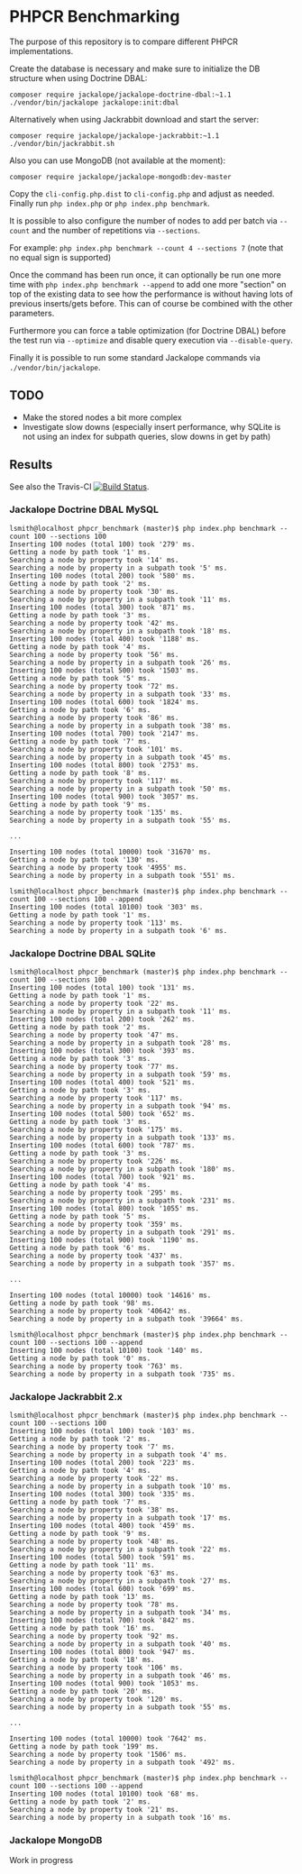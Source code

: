 # PHPCR Benchmarking

The purpose of this repository is to compare different PHPCR implementations.

Create the database is necessary and make sure to initialize the DB structure when using Doctrine DBAL:
```
composer require jackalope/jackalope-doctrine-dbal:~1.1
./vendor/bin/jackalope jackalope:init:dbal
```

Alternatively when using Jackrabbit download and start the server:
```
composer require jackalope/jackalope-jackrabbit:~1.1
./vendor/bin/jackrabbit.sh
```

Also you can use MongoDB (not available at the moment):
```
composer require jackalope/jackalope-mongodb:dev-master
```

Copy the ``cli-config.php.dist`` to ``cli-config.php`` and adjust as needed.
Finally run ``php index.php`` or ``php index.php benchmark``.

It is possible to also configure the number of nodes to add per batch via ``--count`` and the number of
repetitions via ``--sections``.

For example: ``php index.php benchmark --count 4 --sections 7`` (note that no equal sign is supported)

Once the command has been run once, it can optionally be run one more time with ``php index.php benchmark --append``
to add one more "section" on top of the existing data to see how the performance is without having lots of previous
inserts/gets before. This can of course be combined with the other parameters.

Furthermore you can force a table optimization (for Doctrine DBAL) before the test run via ``--optimize`` and
disable query execution via ``--disable-query``.

Finally it is possible to run some standard Jackalope commands via ``./vendor/bin/jackalope``.

## TODO

* Make the stored nodes a bit more complex
* Investigate slow downs (especially insert performance, why SQLite is not using an index for subpath queries, slow downs in get by path)

## Results

See also the Travis-CI [![Build Status](https://travis-ci.org/lsmith77/phpcr_benchmark.svg?branch=master)](https://travis-ci.org/lsmith77/phpcr_benchmark).

### Jackalope Doctrine DBAL MySQL

```
lsmith@localhost phpcr_benchmark (master)$ php index.php benchmark --count 100 --sections 100
Inserting 100 nodes (total 100) took '279' ms.
Getting a node by path took '1' ms.
Searching a node by property took '14' ms.
Searching a node by property in a subpath took '5' ms.
Inserting 100 nodes (total 200) took '580' ms.
Getting a node by path took '2' ms.
Searching a node by property took '30' ms.
Searching a node by property in a subpath took '11' ms.
Inserting 100 nodes (total 300) took '871' ms.
Getting a node by path took '3' ms.
Searching a node by property took '42' ms.
Searching a node by property in a subpath took '18' ms.
Inserting 100 nodes (total 400) took '1188' ms.
Getting a node by path took '4' ms.
Searching a node by property took '56' ms.
Searching a node by property in a subpath took '26' ms.
Inserting 100 nodes (total 500) took '1503' ms.
Getting a node by path took '5' ms.
Searching a node by property took '72' ms.
Searching a node by property in a subpath took '33' ms.
Inserting 100 nodes (total 600) took '1824' ms.
Getting a node by path took '6' ms.
Searching a node by property took '86' ms.
Searching a node by property in a subpath took '38' ms.
Inserting 100 nodes (total 700) took '2147' ms.
Getting a node by path took '7' ms.
Searching a node by property took '101' ms.
Searching a node by property in a subpath took '45' ms.
Inserting 100 nodes (total 800) took '2753' ms.
Getting a node by path took '8' ms.
Searching a node by property took '117' ms.
Searching a node by property in a subpath took '50' ms.
Inserting 100 nodes (total 900) took '3057' ms.
Getting a node by path took '9' ms.
Searching a node by property took '135' ms.
Searching a node by property in a subpath took '55' ms.

...

Inserting 100 nodes (total 10000) took '31670' ms.
Getting a node by path took '130' ms.
Searching a node by property took '4955' ms.
Searching a node by property in a subpath took '551' ms.
```

```
lsmith@localhost phpcr_benchmark (master)$ php index.php benchmark --count 100 --sections 100 --append
Inserting 100 nodes (total 10100) took '303' ms.
Getting a node by path took '1' ms.
Searching a node by property took '113' ms.
Searching a node by property in a subpath took '6' ms.
```

### Jackalope Doctrine DBAL SQLite

```
lsmith@localhost phpcr_benchmark (master)$ php index.php benchmark --count 100 --sections 100
Inserting 100 nodes (total 100) took '131' ms.
Getting a node by path took '1' ms.
Searching a node by property took '22' ms.
Searching a node by property in a subpath took '11' ms.
Inserting 100 nodes (total 200) took '262' ms.
Getting a node by path took '2' ms.
Searching a node by property took '47' ms.
Searching a node by property in a subpath took '28' ms.
Inserting 100 nodes (total 300) took '393' ms.
Getting a node by path took '3' ms.
Searching a node by property took '77' ms.
Searching a node by property in a subpath took '59' ms.
Inserting 100 nodes (total 400) took '521' ms.
Getting a node by path took '3' ms.
Searching a node by property took '117' ms.
Searching a node by property in a subpath took '94' ms.
Inserting 100 nodes (total 500) took '652' ms.
Getting a node by path took '3' ms.
Searching a node by property took '175' ms.
Searching a node by property in a subpath took '133' ms.
Inserting 100 nodes (total 600) took '787' ms.
Getting a node by path took '3' ms.
Searching a node by property took '226' ms.
Searching a node by property in a subpath took '180' ms.
Inserting 100 nodes (total 700) took '921' ms.
Getting a node by path took '4' ms.
Searching a node by property took '295' ms.
Searching a node by property in a subpath took '231' ms.
Inserting 100 nodes (total 800) took '1055' ms.
Getting a node by path took '5' ms.
Searching a node by property took '359' ms.
Searching a node by property in a subpath took '291' ms.
Inserting 100 nodes (total 900) took '1190' ms.
Getting a node by path took '6' ms.
Searching a node by property took '437' ms.
Searching a node by property in a subpath took '357' ms.

...

Inserting 100 nodes (total 10000) took '14616' ms.
Getting a node by path took '98' ms.
Searching a node by property took '40642' ms.
Searching a node by property in a subpath took '39664' ms.
```

```
lsmith@localhost phpcr_benchmark (master)$ php index.php benchmark --count 100 --sections 100 --append
Inserting 100 nodes (total 10100) took '140' ms.
Getting a node by path took '0' ms.
Searching a node by property took '763' ms.
Searching a node by property in a subpath took '735' ms.
```

### Jackalope Jackrabbit 2.x

```
lsmith@localhost phpcr_benchmark (master)$ php index.php benchmark --count 100 --sections 100
Inserting 100 nodes (total 100) took '103' ms.
Getting a node by path took '2' ms.
Searching a node by property took '7' ms.
Searching a node by property in a subpath took '4' ms.
Inserting 100 nodes (total 200) took '223' ms.
Getting a node by path took '4' ms.
Searching a node by property took '22' ms.
Searching a node by property in a subpath took '10' ms.
Inserting 100 nodes (total 300) took '335' ms.
Getting a node by path took '7' ms.
Searching a node by property took '38' ms.
Searching a node by property in a subpath took '17' ms.
Inserting 100 nodes (total 400) took '459' ms.
Getting a node by path took '9' ms.
Searching a node by property took '48' ms.
Searching a node by property in a subpath took '22' ms.
Inserting 100 nodes (total 500) took '591' ms.
Getting a node by path took '11' ms.
Searching a node by property took '63' ms.
Searching a node by property in a subpath took '27' ms.
Inserting 100 nodes (total 600) took '699' ms.
Getting a node by path took '13' ms.
Searching a node by property took '78' ms.
Searching a node by property in a subpath took '34' ms.
Inserting 100 nodes (total 700) took '842' ms.
Getting a node by path took '16' ms.
Searching a node by property took '92' ms.
Searching a node by property in a subpath took '40' ms.
Inserting 100 nodes (total 800) took '947' ms.
Getting a node by path took '18' ms.
Searching a node by property took '106' ms.
Searching a node by property in a subpath took '46' ms.
Inserting 100 nodes (total 900) took '1053' ms.
Getting a node by path took '20' ms.
Searching a node by property took '120' ms.
Searching a node by property in a subpath took '55' ms.

...

Inserting 100 nodes (total 10000) took '7642' ms.
Getting a node by path took '199' ms.
Searching a node by property took '1506' ms.
Searching a node by property in a subpath took '492' ms.
```

```
lsmith@localhost phpcr_benchmark (master)$ php index.php benchmark --count 100 --sections 100 --append
Inserting 100 nodes (total 10100) took '68' ms.
Getting a node by path took '2' ms.
Searching a node by property took '21' ms.
Searching a node by property in a subpath took '16' ms.
```

### Jackalope MongoDB

Work in progress
